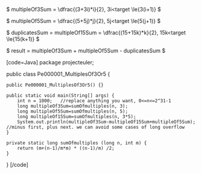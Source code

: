 $ multipleOf3Sum = \dfrac{(3+3i)*i}{2}, 3i<target \le{3(i+1)} $

$ multipleOf5Sum = \dfrac{(5+5j)*j}{2}, 5j<target \le{5(j+1)} $

$ duplicatesSum = multipleOf15Sum = \dfrac{(15+15k)*k}{2}, 15k<target \le{15(k+1)} $

$ result = multipleOf3Sum + multipleOf5Sum - duplicatesSum $

[code=Java]
package projecteuler;

public class Pe000001_MultiplesOf3Or5 {

	public Pe000001_MultiplesOf3Or5() {}

	public static void main(String[] args) {
		int n = 1000;	//replace anything you want, 0<=n<=2^31-1
		long multipleOf3Sum=sumOfmultiples(n, 3);
		long multipleOf5Sum=sumOfmultiples(n, 5);
		long multipleOf15Sum=sumOfmultiples(n, 3*5);
		System.out.println(multipleOf3Sum-multipleOf15Sum+multipleOf5Sum);	//minus first, plus next. we can avoid some cases of long overflow
	}

	private static long sumOfmultiples (long n, int m) {
		return (m+(n-1)/m*m) * ((n-1)/m) /2;
	}

}
[/code]